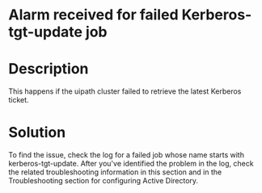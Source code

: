 ﻿# Alarm received for failed Kerberos-tgt-update job

# Description

This happens if the uipath cluster failed to retrieve the latest Kerberos ticket.

# Solution

To find the issue, check the log for a failed job whose name starts with kerberos-tgt-update. After you've identified the problem in the log, check the related troubleshooting information in this section and in the Troubleshooting section for configuring Active Directory.
